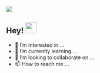 <img src="https://export-download.canva.com/OG_QI/DAEbEpOG_QI/33/0/0001-3124986989.png?X-Amz-Algorithm=AWS4-HMAC-SHA256&X-Amz-Credential=AKIAJHKNGJLC2J7OGJ6Q%2F20210618%2Fus-east-1%2Fs3%2Faws4_request&X-Amz-Date=20210618T175127Z&X-Amz-Expires=85798&X-Amz-Signature=06cdf259b9edb3da606e5bd5fc0094c72bac724b1d045931f8486f95dfeca93b&X-Amz-SignedHeaders=host&response-content-disposition=attachment%3B%20filename%2A%3DUTF-8%27%27Black%2520Technology%2520LinkedIn%2520Banner.png&response-expires=Sat%2C%2019%20Jun%202021%2017%3A41%3A25%20GMT"/>

##  Hey! <img src="https://raw.githubusercontent.com/MartinHeinz/MartinHeinz/master/wave.gif" width="30px">

- 👀 I’m interested in ...
- 🌱 I’m currently learning ...
- 💞️ I’m looking to collaborate on ...
- 📫 How to reach me ...

<!---
Snehith1710/Snehith1710 is a ✨ special ✨ repository because its `README.md` (this file) appears on your GitHub profile.
You can click the Preview link to take a look at your changes.
--->
